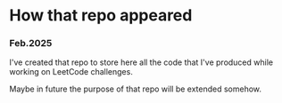 # How that repo appeared 


### Feb.2025 
I've created that repo to store here all the code that I've produced while working on LeetCode challenges. 

Maybe in future the purpose of that repo will be extended somehow. 
